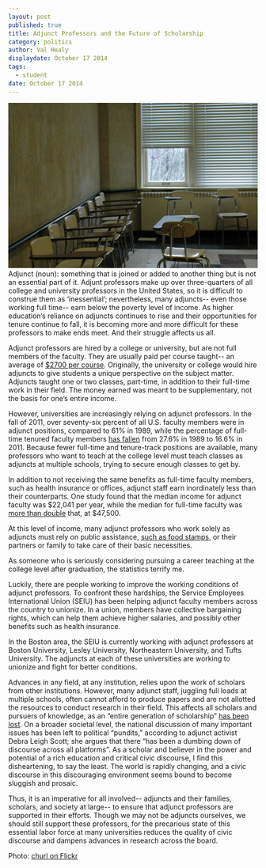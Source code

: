 ```yaml
---
layout: post
published: true
title: Adjunct Professors and the Future of Scholarship
category: politics
author: Val Healy
displaydate: October 17 2014
tags: 
  - student
date: October 17 2014
---
```


![stock classroom.jpg](https://raw.githubusercontent.com/smnookin/smnookin.github.io/master/_posts/stock%20classroom.jpg?token=AIq33hjsZIE-y6r07RgjNqqn-hOI1GCWks5UXl5JwA%3D%3D) Adjunct (noun): something that is joined or added to another thing but is not an essential part of it. Adjunt professors make up over three-quarters of all college and university professors in the United States, so it is difficult to construe them as ‘inessential’; nevertheless, many adjuncts-- even those working full time-- earn below the poverty level of income. As higher education’s reliance on adjuncts continues to rise and their opportunities for tenure continue to fall, it is becoming more and more difficult for these professors to make ends meet. And their struggle affects us all.

Adjunct professors are hired by a college or university, but are not full members of the faculty. They are usually paid per course taught-- an average of [$2700 per course](http://www.nytimes.com/2013/04/08/education/gap-in-university-faculty-pay-continues-to-grow-report-finds.html?_r=1&). Originally, the university or college would hire adjuncts to give students a unique perspective on the subject matter. Adjuncts taught one or two classes, part-time, in addition to their full-time work in their field. The money earned was meant to be supplementary, not the basis for one’s entire income.

However, universities are increasingly relying on adjunct professors. In the fall of 2011, over seventy-six percent of all U.S. faculty members were in adjunct positions, compared to 61% in 1989, while the percentage of full-time tenured faculty members [has fallen](http://www.aaup.org/sites/default/files/files/AAUP-InstrStaff2011-April2014.pdf) from 27.6% in 1989 to 16.6% in 2011. Because fewer full-time and tenure-track positions are available, many professors who want to teach at the college level must teach classes as adjuncts at multiple schools, trying to secure enough classes to get by.


In addition to not receiving the same benefits as full-time faculty members, such as health insurance or offices, adjunct staff earn inordinately less than their counterparts. One study found that the median income for adjunct faculty was $22,041 per year, while the median for full-time faculty was [more than double](http://democrats.edworkforce.house.gov/sites/democrats.edworkforce.house.gov/files/documents/1.24.14-AdjunctEforumReport.pdf) that, at $47,500.

At this level of income, many adjunct professors who work solely as adjuncts must rely on public assistance, [such as food stamps](http://www.huffingtonpost.com/kate-quick/professor-working-poor_b_4645217.html), or their partners or family to take care of their basic necessities.

As someone who is seriously considering pursuing a career teaching at the college level after graduation, the statistics terrify me. 
    
Luckily, there are people working to improve the working conditions of adjunct professors. To confront these hardships, the Service Employees International Union (SEIU) has been helping adjunct faculty members across the country to unionize. In a union, members have collective bargaining rights, which can help them achieve higher salaries, and possibly other benefits such as health insurance.

In the Boston area, the SEIU is currently working with adjunct professors at Boston University, Lesley University, Northeastern University, and Tufts University. The adjuncts at each of these universities are working to unionize and fight for better conditions.

Advances in any field, at any institution, relies upon the work of scholars from other institutions. However, many adjunct staff, juggling full loads at multiple schools, often cannot afford to produce papers and are not allotted the resources to conduct research in their field. This affects all scholars and pursuers of knowledge, as an “entire generation of scholarship” [has been lost](http://www.theatlantic.com/business/archive/2014/04/the-adjunct-professor-crisis/361336/). On a broader societal level, the national discussion of many important issues has been left to political “pundits,” according to adjunct activist Debra Leigh Scott; she argues that there “has been a dumbing down of discourse across all platforms”. As a scholar and believer in the power and potential of a rich education and critical civic discourse, I find this disheartening, to say the least. The world is rapidly changing, and a civic discourse in this discouraging environment seems bound to become sluggish and prosaic. 

Thus, it is an imperative for all involved-- adjuncts and their families, scholars, and society at large-- to ensure that adjunct professors are supported in their efforts. Though we may not be adjuncts ourselves, we should still support these professors, for the precarious state of this essential labor force at many universities reduces the quality of civic discourse and dampens advances in research across the board.

Photo: [churl on Flickr](https://www.flickr.com/photos/churl/92463463/in/photolist-9aUaD-8ovzZM-5yoRuU-5n64zD-bDP2h-yPVP4-6m6kmz-7FLNro-7s9b5-7s9ib-NiTqG-8SvtXm-2YQHg4-bjtcaX-bjtbU4-bjtbzZ-bjtd46-rKp7X-bjtbZT-57YbBe-furDbu-dcyznP-ecaWqg-6c1tx-7FLNZ5-9QuzD3-anQovi-7Ph61a-7Pm5vj-8qnfkg-8pAyMv-5TpsEP-aFbHZg-752mmF-if12VM-rKi8G-864GmA-7v4ENF-981SG3-nzfe54-tqwcm-bBbpTB-6QbNC2-bjux8P-bjuzmT-63rXR9-bjuzTK-bjuxfk-bjuwQ6-bjuxur)